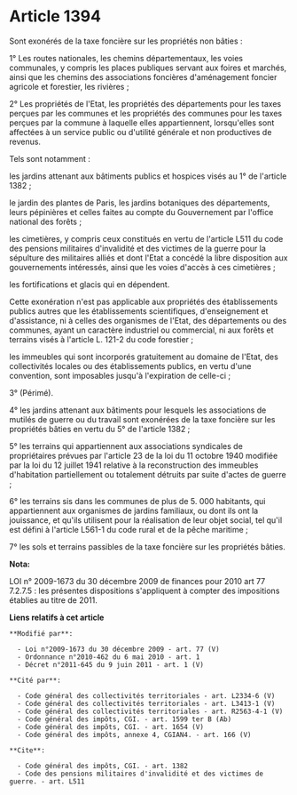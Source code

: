 # Article 1394

Sont exonérés de la taxe foncière sur les propriétés non bâties : 

1° Les routes nationales, les chemins départementaux, les voies communales, y compris les places publiques servant aux foires
et marchés, ainsi que les chemins des associations foncières d'aménagement foncier agricole et forestier, les rivières ; 

2° Les propriétés de l'Etat, les propriétés des départements pour les taxes perçues par les communes et les propriétés des
communes pour les taxes perçues par la commune à laquelle elles appartiennent, lorsqu'elles sont affectées à un service
public ou d'utilité générale et non productives de revenus. 

Tels sont notamment : 

les jardins attenant aux bâtiments publics et hospices visés au 1° de l'article 1382 ; 

le jardin des plantes de Paris, les jardins botaniques des départements, leurs pépinières et celles faites au compte du
Gouvernement par l'office national des forêts ; 

les cimetières, y compris ceux constitués en vertu de l'article L511 du code des pensions militaires d'invalidité et des
victimes de la guerre pour la sépulture des militaires alliés et dont l'Etat a concédé la libre disposition aux gouvernements
intéressés, ainsi que les voies d'accès à ces cimetières ; 

les fortifications et glacis qui en dépendent. 

Cette exonération n'est pas applicable aux propriétés des établissements publics autres que les établissements scientifiques,
d'enseignement et d'assistance, ni à celles des organismes de l'Etat, des départements ou des communes, ayant un caractère
industriel ou commercial, ni aux forêts et terrains visés à l'article L. 121-2 du code forestier ; 

les immeubles qui sont incorporés gratuitement au domaine de l'Etat, des collectivités locales ou des établissements publics,
en vertu d'une convention, sont imposables jusqu'à l'expiration de celle-ci ; 

3° (Périmé). 

4° les jardins attenant aux bâtiments pour lesquels les associations de mutilés de guerre ou du travail sont exonérées de la
taxe foncière sur les propriétés bâties en vertu du 5° de l'article 1382 ; 

5° les terrains qui appartiennent aux associations syndicales de propriétaires prévues par l'article 23 de la loi du 11
octobre 1940 modifiée par la loi du 12 juillet 1941 relative à la reconstruction des immeubles d'habitation partiellement ou
totalement détruits par suite d'actes de guerre ; 

6° les terrains sis dans les communes de plus de 5. 000 habitants, qui appartiennent aux organismes de jardins familiaux, ou
dont ils ont la jouissance, et qu'ils utilisent pour la réalisation de leur objet social, tel qu'il est défini à l'article
L561-1 du code rural et de la pêche maritime ; 

7° les sols et terrains passibles de la taxe foncière sur les propriétés bâties.

**Nota:**

LOI n° 2009-1673 du 30 décembre 2009 de finances pour 2010 art 77 7.2.7.5 : les présentes dispositions s'appliquent à compter
des impositions établies au titre de 2011.

**Liens relatifs à cet article**

	**Modifié par**:

	  - Loi n°2009-1673 du 30 décembre 2009 - art. 77 (V)
	  - Ordonnance n°2010-462 du 6 mai 2010 - art. 1
	  - Décret n°2011-645 du 9 juin 2011 - art. 1 (V)

	**Cité par**:

	  - Code général des collectivités territoriales - art. L2334-6 (V)
	  - Code général des collectivités territoriales - art. L3413-1 (V)
	  - Code général des collectivités territoriales - art. R2563-4-1 (V)
	  - Code général des impôts, CGI. - art. 1599 ter B (Ab)
	  - Code général des impôts, CGI. - art. 1654 (V)
	  - Code général des impôts, annexe 4, CGIAN4. - art. 166 (V)

	**Cite**:

	  - Code général des impôts, CGI. - art. 1382
	  - Code des pensions militaires d'invalidité et des victimes de guerre. - art. L511
